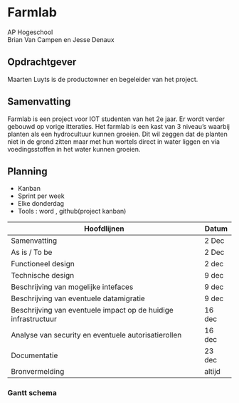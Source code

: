 # Farmlab
AP Hogeschool<br>
Brian Van Campen en Jesse Denaux

## Opdrachtgever
Maarten Luyts is de productowner en begeleider van het project.

## Samenvatting

Farmlab is een project voor IOT studenten van het 2e jaar. Er wordt verder gebouwd op vorige itteraties. 
Het farmlab is een kast van 3 niveau’s waarbij planten als een hydrocultuur kunnen groeien. Dit wil zeggen dat de planten niet in de grond zitten maar met hun wortels direct in water liggen en via voedingsstoffen in het water kunnen groeien. 

## Planning
- Kanban
- Sprint per week
- Elke donderdag
- Tools : word , github(project kanban)


| Hoofdlijnen |  Datum      |
| ----------- | ----------- |
| Samenvatting| 2 Dec       |
| As is / To be| 2 Dec      |
| Functioneel design| 2 dec |
| Technische design | 9 dec |
| Beschrijving van mogelijke intefaces | 9 dec|
| Beschrijving van eventuele datamigratie | 9 dec |
| Beschrijving van eventuele impact op de huidige infrastructuur | 16 dec|
|Analyse van security en eventuele autorisatierollen | 16 dec|
|Documentatie | 23 dec|
|Bronvermelding | altijd|

### Gantt schema

